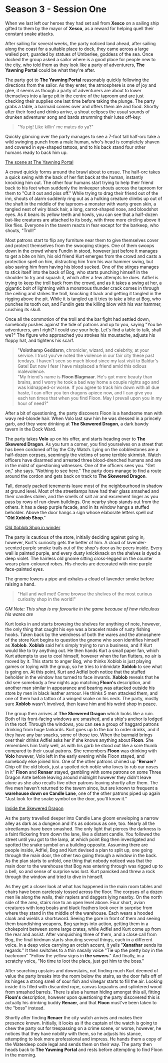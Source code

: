 # Season 3 - Session One

When we last left our heroes they had set sail from **Xesco** on a sailing ship gifted to them by the mayor of **Xesco**, as a reward for helping quell their constant snake attacks.

After sailing for several weeks, the party noticed land ahead, after sailing along the coast for a suitable place to dock, they came across a large walled port, guarded by statues of Umberlee, goddess of the sea. Once docked the group asked a sailor where is a good place for people new to the city, who told them as they look like a party of adventurers, **The Yawning Portal** could be what they're after.

The party got to **The Yawning Portal** reasonably quickly following the directions from the sailor. As they enter, the atmosphere is one of joy and glee, it seems as though a party of adventurers are about to lower themselves into a large pit in the centre of the taproom and are just checking their supplies one last time before taking the plunge. The party grabs a table, a barmaid comes over and offers them ale and food. Shortly after their food and drinks arrive, a shout eclipses the usual sounds of drunken adventurer song and bards strumming their lutes off-key: 
>"Ya pig! Like killin' me mates do ya?"  

Quickly glancing over the party manages to see a 7-foot tall half-orc take a wild swinging punch from a male human, who's head is completely shaven and covered in eye-shaped tattoos, and to his back stand four other humans ready to back him up. 

[The scene at The Yawning Portal](https://i.imgur.com/ZbSyjT5.jpg)

A crowd quickly forms around the brawl about to ensue. The half-orc takes a quick swing with the back of her fist back at the human, instantly knocking him out. The other four humans start trying to help their friend back to his feet when suddenly the innkeeper shouts across the taproom for them to "Cut it out and piss off." While trying to drag their friend out of the inn, shouts of alarm suddenly ring out as a hulking creature climbs up out of the shaft in the middle of the taproom-a monster with warty green skin, a tangled nest of wiry black hair, a long, carrot-shaped nose, and bloodshot eyes. As it bears its yellow teeth and howls, you can see that a half-dozen bat-like creatures are attached to its body, with three more circling above it like flies. Everyone in the tavern reacts in fear except for the barkeep, who shouts, "Troll!" 

Most patrons start to flip any furniture near them to give themselves cover and protect themselves from the swooping stirges. One of them swoops down in the crowd where Fundin in stood, however just before it manages to get a bite on him, his old friend Kurt emerges from the crowd and casts a protection spell on him, distracting him from his war hammer swing, but also saving him from having his blood sucked. One of the stirges manages to stick itself into the back of Bog, who starts punching himself in the shoulder to try and squash it, which after a few attempts he does. Adfiel is trying to keep the troll back from the crowd, and as it takes a swing at her, a gigantic bolt of lightning with a monstrous thunder crack comes in through the ceiling and strikes the troll, knocking it back and getting it tangled in the rigging above the pit. While it is tangled up it tries to take a bite at Bog, who punches its tooth out, and Fundin gets the killing blow with his war hammer, crushing its skull.

Once all the commotion of the troll and the bar fight had settled down, somebody pushes against the tide of patrons and up to you, saying "You be adventurers, am I right? I could use your help. Let's find a table to talk, shall we?" The figure who approached you strokes his moustache, adjusts his floppy hat, and tightens his scarf. 
>"**Volothamp Geddarm**, chronicler, wizard, and celebrity, at your service. I trust you've noted the violence in our fair city these past tendays. I haven't seen so much blood since my last visit to Baldur's Gate! But now I fear I have misplaced a friend amid this odious malevolence.   
"My friend's name is **Floon Blagmaar**. He's got more beauty than brains, and I worry he took a bad way home a couple nights ago and was kidnapped-or worse. If you agree to track him down with all due haste, I can offer you ten dragons apiece now, and I can give you each ten times that when you find Floon. May I prevail upon you in my hour of need?"

After a bit of questioning, the party discovers Floon is a handsome man with wavy red-blonde hair. When Volo last saw him he was dressed in a princely garb, and they were drinking at **The Skewered Dragon**, a dark bawdy tavern in the Dock Ward.

The party takes **Volo** up on his offer, and starts heading over to **The Skewered Dragon**. As you turn a corner, you find yourselves on a street that has been cordoned off by the City Watch. Lying on the cobblestones are a half-dozen corpses, seemingly the victims of some terrible skirmish. Watch officers have disarmed and arrested three blood-drenched humans and are in the midst of questioning witnesses. One of the officers sees you. "Get on," she says. "Nothing to see here." The party does manage to find a route around the cordon and gets back on track to **The Skewered Dragon**.

Tall, densely packed tenements leave most of the neighbourhood in shadow at ground level. Most of the streetlamps have had their glass smashed and their candles stolen, and the smells of salt air and excrement linger as you pass by rows of run-down buildings. One nearby shop stands out from the others. It has a deep purple facade, and in its window hangs a stuffed beholder. Above the door hangs a sign whose elaborate letters spell out "**Old Xoblob Shop**."

[Old Xoblob Shop in winder](https://i.imgur.com/BdrMp0L.jpg)

The party is cautious of the store, initially deciding against going in, however, Kurt's curiosity gets the better of him. A cloud of lavender-scented purple smoke trails out of the shop's door as he peers inside. Every wall is painted purple, and every dusty knickknack on the shelves is dyed a deep violet. The hairless old gnome sitting cross-legged on the counter wears plum-coloured robes. His cheeks are decorated with nine purple face-painted eyes. 

The gnome lowers a pipe and exhales a cloud of lavender smoke before raising a hand. 
>"Hail and well met! Come browse the shelves of the most curious curiosity shop in the world!"

*GM Note: This shop is my favourite in the game because of how ridiculous his wares are*

Kurt looks in and starts browsing the shelves for anything of note, however, the only thing that caught his eye was a bracelet made of rusty fishing hooks. Taken back by the weirdness of both the wares and the atmosphere of the store Kurt begins to question the gnome who soon identifies himself as **Xoblob**. **Xoblob** said he's simply trying to run a business, and if Kurt would like to try anything out. He then hands Kurt a small paper fan, which Kurt attempts to use to cool himself, however when the fan flutters, no air is moved by it. This starts to anger Bog, who thinks Xoblob is just playing games or toying with the group, so he tries to intimidate **Xoblob** to see what is going on. At this point, Kurt and Adfiel both notice that the stuffed beholder in the window has turned to face inwards. **Xoblob** reveals that he did see somebody a few nights ago matching **Floon's** description, and another man similar in appearance and bearing was attacked outside his store by men in black leather armour. He thinks 5 men attacked them, and one of them had a tattoo of a winged snake on his neck. The party, mostly sure **Xoblob** wasn't involved, then leave him and his weird shop in peace.

The group then arrives at **The Skewered Dragon** which looks like a ruin. Both of its front-facing windows are smashed, and a ship's anchor is lodged in the roof. Through the windows, you can see a group of haggard patrons drinking from huge tankards. Kurt goes up to the bar to order drinks, and if they have any bar snacks, some of those too. When the barmaid brings over their drinks Adfiel asks her if she knows anything about **Floon**. She remembers him fairly well, as with his garb he stood out like a sore thumb compared to their usual patrons. She remembers **Floon** was drinking with **Volo** however, Volo left in the early evening while Floon stayed, and somebody else joined him. One of the other patrons chimed up "**Renaer**? Chip off the old block, just a spoiled rich noble who loves to rub our noses in it" **Floon** and **Renaer** stayed, gambling with some patrons on some Three Dragon Ante before leaving around midnight however they didn't leave alone as she also recalls five other patrons leaving shortly after them. The five men haven't returned to the tavern since, but are known to frequent a **warehouse down on Candle Lane**, one of the other patrons piped up again "Just look for the snake symbol on the door, you'll know it."

[Inside the Skewered Dragon](https://i.imgur.com/vQFgmSZ.png)

As the party travelled deeper into Candle Lane gloom enveloping a narrow alley as dark as a dungeon and it's as odorous as one, too. Nearly all the streetlamps have been smashed. The only light that pierces the darkness is a faint flickering from down the lane, like a distant candle.  You followed the street until you got to the lamp, at which point Bog then investigated and spotted the snake symbol on a building opposite. Assuming there are people inside, Adfiel, Bog and Kurt devised a plan to split up, one going through the main door, the other two going through a window in the back. As the plan starts to unfold, one thing that nobody noticed was that the main door to the warehouse that Bog was entering through was rigged up to a bell, so and sense of surprise was lost. Kurt panicked and threw a rock through the window and tried to dive in himself. 

As they get a closer look at what has happened in the main room tables and chairs have been carelessly tossed across the floor. The corpses of a dozen men lie along the walls, their rapiers and daggers lying nearby. On the north side of the area, stairs rise to an open level above. Four short, avian creatures with long beaks and black feathers look over in surprise from where they stand in the middle of the warehouse. Each wears a hooded cloak and wields a shortsword. Seeing the gore in front of them and seeing them brandishing weapons, Bog springs into action, getting them in a chokepoint between some large crates, while Adfiel and Kurt come up from the rear and assist. After vanquishing three of them, and a close call from Bog, the final birdman starts shouting several things, each in a different voice. In a deep voice carrying an orcish accent, it yells "**Xanathar** sends its regards." It then switches to a thin nasally voice "Tie up the pretty boy in the backroom" "Follow the yellow signs in **the sewers**." And finally, in a scratchy voice, "No time to loot the place, just get him to the boss."

After searching upstairs and downstairs, not finding much Kurt deemed of value the party breaks into the room below the stairs, as the door falls off of its hinges a strong smell of sour fish and vinegar starts to fill the air. Looking inside it is filled with discarded rope, canvas tarpaulins and splintered wood from smashed barrels. There is also a human hiding amongst this all, fitting **Floon's** description, however upon questioning the party discovered this is actually his drinking buddy **Renaer**, and that **Floon** must've been taken to the "boss" instead.

Shortly after finding **Renaer** the city watch arrives and makes their presence known. Initially, it looks as if the captain of the watch is going to chew the party out for trespassing on a crime scene, or worse, however, he notices that they have nobility with them, so he adjusts his stance, attempting to look more professional and impress. He hands them a copy of the Waterdeep code legal and sends them on their way. The party then heads back to **The Yawning Portal** and rests before attempting to find Floon in the morning.

